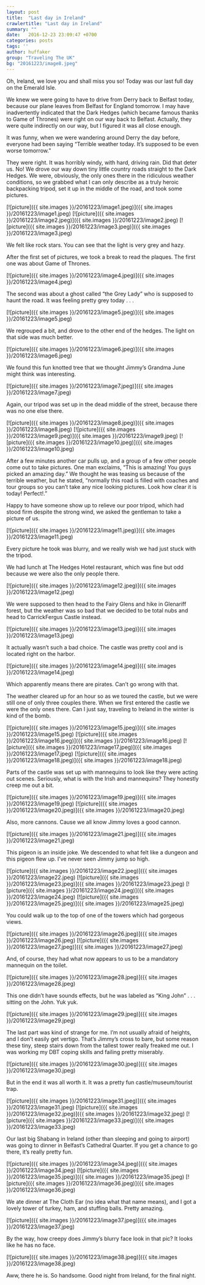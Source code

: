 ```yaml
---
layout: post
title:  "Last day in Ireland"
crawlertitle: "Last day in Ireland"
summary: ""
date:   2016-12-23 23:09:47 +0700
categories: posts
tags: ''
author: huffaker
group: "Traveling The UK"
bg: "20161223/image8.jpeg"
---
```


Oh, Ireland, we love you and shall miss you so! Today was our last full day on the Emerald Isle.

We knew we were going to have to drive from Derry back to Belfast today, because our plane leaves from Belfast for England tomorrow. I may have inadvertently indicated that the Dark Hedges (which became famous thanks to Game of Thrones) were right on our way back to Belfast. Actually, they were quite indirectly on our way, but I figured it was all close enough.

It was funny, when we were wandering around Derry the day before, everyone had been saying “Terrible weather today. It’s supposed to be even worse tomorrow.” 

They were right. It was horribly windy, with hard, driving rain. Did that deter us. No! We drove our way down tiny little country roads straight to the Dark Hedges. We were, obviously, the only ones there in the ridiculous weather conditions, so we grabbed what I can only describe as a truly heroic backpacking tripod, set it up in the middle of the road, and took some pictures.
 
[![picture]({{ site.images }}/20161223/image1.jpeg)]({{ site.images }}/20161223/image1.jpeg)
[![picture]({{ site.images }}/20161223/image2.jpeg)]({{ site.images }}/20161223/image2.jpeg)
[![picture]({{ site.images }}/20161223/image3.jpeg)]({{ site.images }}/20161223/image3.jpeg)
  
We felt like rock stars. You can see that the light is very grey and hazy.

After the first set of pictures, we took a break to read the plaques. The first one was about Game of Thrones.
 
[![picture]({{ site.images }}/20161223/image4.jpeg)]({{ site.images }}/20161223/image4.jpeg)

The second was about a ghost called “the Grey Lady” who is supposed to haunt the road. It was feeling pretty grey today . . .
 
[![picture]({{ site.images }}/20161223/image5.jpeg)]({{ site.images }}/20161223/image5.jpeg)

We regrouped a bit, and drove to the other end of the hedges. The light on that side was much better.
 
 [![picture]({{ site.images }}/20161223/image6.jpeg)]({{ site.images }}/20161223/image6.jpeg)

We found this fun knotted tree that we thought Jimmy’s Grandma June might think was interesting.

[![picture]({{ site.images }}/20161223/image7.jpeg)]({{ site.images }}/20161223/image7.jpeg)

Again, our tripod was set up in the dead middle of the street, because there was no one else there. 
 
[![picture]({{ site.images }}/20161223/image8.jpeg)]({{ site.images }}/20161223/image8.jpeg)
[![picture]({{ site.images }}/20161223/image9.jpeg)]({{ site.images }}/20161223/image9.jpeg)
[![picture]({{ site.images }}/20161223/image10.jpeg)]({{ site.images }}/20161223/image10.jpeg)
 
After a few minutes another car pulls up, and a group of a few other people come out to take pictures. One man exclaims, “This is amazing! You guys picked an amazing day.” We thought he was teasing us because of the terrible weather, but he stated, “normally this road is filled with coaches and tour groups so you can’t take any nice looking pictures. Look how clear it is today! Perfect!.” 

Happy to have someone show up to relieve our poor tripod, which had stood firm despite the strong wind, we asked the gentleman to take a picture of us.
 
[![picture]({{ site.images }}/20161223/image11.jpeg)]({{ site.images }}/20161223/image11.jpeg)

Every picture he took was blurry, and we really wish we had just stuck with the tripod.

We had lunch at The Hedges Hotel restaurant, which was fine but odd because we were also the only people there.
 
 [![picture]({{ site.images }}/20161223/image12.jpeg)]({{ site.images }}/20161223/image12.jpeg)

We were supposed to then head to the Fairy Glens and hike in Glenariff forest, but the weather was so bad that we decided to be total nubs and head to CarrickFergus Castle instead. 
 
 [![picture]({{ site.images }}/20161223/image13.jpeg)]({{ site.images }}/20161223/image13.jpeg)

It actually wasn’t such a bad choice. The castle was pretty cool and is located right on the harbor. 
 
 [![picture]({{ site.images }}/20161223/image14.jpeg)]({{ site.images }}/20161223/image14.jpeg)

Which apparently means there are pirates. Can’t go wrong with that.

The weather cleared up for an hour so as we toured the castle, but we were still one of only three couples there. When we first entered the castle we were the only ones there. Can I just say, traveling to Ireland in the winter is kind of the bomb. 
 
 [![picture]({{ site.images }}/20161223/image15.jpeg)]({{ site.images }}/20161223/image15.jpeg)
 [![picture]({{ site.images }}/20161223/image16.jpeg)]({{ site.images }}/20161223/image16.jpeg)
 [![picture]({{ site.images }}/20161223/image17.jpeg)]({{ site.images }}/20161223/image17.jpeg)
 [![picture]({{ site.images }}/20161223/image18.jpeg)]({{ site.images }}/20161223/image18.jpeg)
  
Parts of the castle was set up with mannequins to look like they were acting out scenes. Seriously, what is with the Irish and mannequins? They honestly creep me out a bit.

[![picture]({{ site.images }}/20161223/image19.jpeg)]({{ site.images }}/20161223/image19.jpeg)
[![picture]({{ site.images }}/20161223/image20.jpeg)]({{ site.images }}/20161223/image20.jpeg)
 
Also, more cannons. Cause we all know Jimmy loves a good cannon.
 
[![picture]({{ site.images }}/20161223/image21.jpeg)]({{ site.images }}/20161223/image21.jpeg)

This pigeon is an inside joke. We descended to what felt like a dungeon and this pigeon flew up. I’ve never seen Jimmy jump so high.
 
 [![picture]({{ site.images }}/20161223/image22.jpeg)]({{ site.images }}/20161223/image22.jpeg)
 [![picture]({{ site.images }}/20161223/image23.jpeg)]({{ site.images }}/20161223/image23.jpeg)
 [![picture]({{ site.images }}/20161223/image24.jpeg)]({{ site.images }}/20161223/image24.jpeg)
 [![picture]({{ site.images }}/20161223/image25.jpeg)]({{ site.images }}/20161223/image25.jpeg)
 
You could walk up to the top of one of the towers which had gorgeous views.

[![picture]({{ site.images }}/20161223/image26.jpeg)]({{ site.images }}/20161223/image26.jpeg)
[![picture]({{ site.images }}/20161223/image27.jpeg)]({{ site.images }}/20161223/image27.jpeg)
 
And, of course, they had what now appears to us to be a mandatory mannequin on the toilet.
 
[![picture]({{ site.images }}/20161223/image28.jpeg)]({{ site.images }}/20161223/image28.jpeg)

This one didn’t have sounds effects, but he was labeled as “King John” . . . sitting on the John. Yuk yuk.

[![picture]({{ site.images }}/20161223/image29.jpeg)]({{ site.images }}/20161223/image29.jpeg)

The last part was kind of strange for me. I’m not usually afraid of heights, and I don’t easily get vertigo. That’s Jimmy’s cross to bare, but some reason these tiny, steep stairs down from the tallest tower really freaked me out. I was working my DBT coping skills and failing pretty miserably.

[![picture]({{ site.images }}/20161223/image30.jpeg)]({{ site.images }}/20161223/image30.jpeg)

But in the end it was all worth it. It was a pretty fun castle/museum/tourist trap.
 
[![picture]({{ site.images }}/20161223/image31.jpeg)]({{ site.images }}/20161223/image31.jpeg)
[![picture]({{ site.images }}/20161223/image32.jpeg)]({{ site.images }}/20161223/image32.jpeg)
[![picture]({{ site.images }}/20161223/image33.jpeg)]({{ site.images }}/20161223/image33.jpeg)
 
Our last big Shabang in Ireland (other than sleeping and going to airport) was going to dinner in Belfast’s Cathedral Quarter. If you get a chance to go there, it’s really pretty fun.
 
 [![picture]({{ site.images }}/20161223/image34.jpeg)]({{ site.images }}/20161223/image34.jpeg)
 [![picture]({{ site.images }}/20161223/image35.jpeg)]({{ site.images }}/20161223/image35.jpeg)
 [![picture]({{ site.images }}/20161223/image36.jpeg)]({{ site.images }}/20161223/image36.jpeg)
 
We ate dinner at The Cloth Ear (no idea what that name means), and I got a lovely tower of turkey, ham, and stuffing balls. Pretty amazing. 

[![picture]({{ site.images }}/20161223/image37.jpeg)]({{ site.images }}/20161223/image37.jpeg)
 
By the way, how creepy does Jimmy’s blurry face look in that pic? It looks like he has no face. 
 
 [![picture]({{ site.images }}/20161223/image38.jpeg)]({{ site.images }}/20161223/image38.jpeg)

Aww, there he is. So handsome.
Good night from Ireland, for the final night. 


